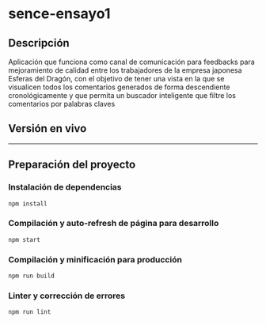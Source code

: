 # sence-ensayo1

## Descripción
Aplicación que funciona como canal de comunicación para feedbacks
para mejoramiento de calidad entre los trabajadores de la empresa japonesa Esferas del
Dragón, con el objetivo de tener una vista en la que se visualicen todos los comentarios
generados de forma descendiente cronológicamente y que permita un buscador inteligente
que filtre los comentarios por palabras claves

## Versión en vivo
-------------

## Preparación del proyecto

### Instalación de dependencias
```
npm install
```

### Compilación y auto-refresh de página para desarrollo
```
npm start
```

### Compilación y minificación para producción
```
npm run build
```

### Linter y corrección de errores
```
npm run lint
```
